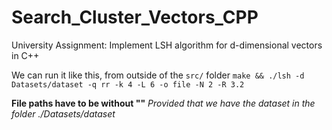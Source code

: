 # Search_Cluster_Vectors_CPP
University Assignment: Implement LSH algorithm for d-dimensional vectors in C++

We can run it like this, from outside of the `src/` folder
`make && ./lsh -d Datasets/dataset -q rr -k 4 -L 6 -o file -N 2 -R 3.2`

**File paths have to be without ""**
_Provided that we have the dataset in the folder ./Datasets/dataset_
